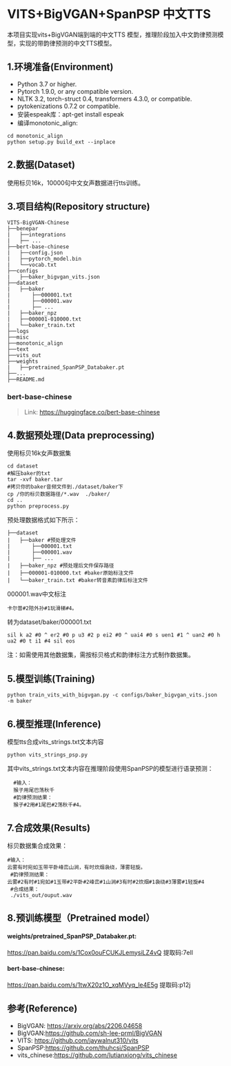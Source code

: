

# VITS+BigVGAN+SpanPSP 中文TTS


本项目实现vits+BigVGAN端到端的中文TTS 模型，推理阶段加入中文韵律预测模型，实现的带韵律预测的中文TTS模型。

## 1.环境准备(Environment)

- Python 3.7 or higher.
- Pytorch 1.9.0, or any compatible version.
- NLTK 3.2, torch-struct 0.4, transformers 4.3.0, or compatible.
- pytokenizations 0.7.2 or compatible.
- 安装espeak库：apt-get install espeak
- 编译monotonic_align:

```
cd monotonic_align
python setup.py build_ext --inplace
```

## 2.数据(Dataset)

使用标贝16k，10000句中文女声数据进行tts训练。

## 3.项目结构(Repository structure)

```
VITS-BigVGAN-Chinese
├──benepar
|   ├──integrations
|   ├── ...
├──bert-base-chinese
|   ├──config.json
|   ├──pytorch_model.bin
|   └──vocab.txt
├──configs
|   ├──baker_bigvgan_vits.json
├──dataset
|   ├──baker
|       ├──000001.txt
|       ├──000001.wav
|       ├── ...
|   ├──baker_npz
|   ├──000001-010000.txt
|   └──baker_train.txt
├──logs
├──misc
├──monotonic_align
├──text
├──vits_out
├──weights
|   ├──pretrained_SpanPSP_Databaker.pt
├──...
├──README.md
```

### bert-base-chinese

> Link: https://huggingface.co/bert-base-chinese

## 4.数据预处理(Data preprocessing)

使用标贝16k女声数据集

```
cd dataset
#解压baker的txt
tar -xvf baker.tar
#拷贝你的baker音频文件到./dataset/baker下
cp /你的标贝数据路径/*.wav  ./baker/
cd ..
python preprocess.py
```

预处理数据格式如下所示：

```
├──dataset
|   ├──baker #预处理文件
|       ├──000001.txt
|       ├──000001.wav
|       ├── ...
|   ├──baker_npz #预处理后文件保存路径
|   ├──000001-010000.txt #baker原始标注文件
|   └──baker_train.txt #baker转音素韵律后标注文件
```

000001.wav中文标注

```
卡尔普#2陪外孙#1玩滑梯#4。
```

转为dataset/baker/000001.txt

```
sil k a2 #0 ^ er2 #0 p u3 #2 p ei2 #0 ^ uai4 #0 s uen1 #1 ^ uan2 #0 h ua2 #0 t i1 #4 sil eos
```

注：如需使用其他数据集，需按标贝格式和韵律标注方式制作数据集。

## 5.模型训练(Training)

```
python train_vits_with_bigvgan.py -c configs/baker_bigvgan_vits.json  -m baker
```

## 6.模型推理(Inference)

模型tts合成vits_strings.txt文本内容

```
python vits_strings_psp.py
```

其中vits_strings.txt文本内容在推理阶段使用SpanPSP的模型进行语录预测：

```
  #输入：
  猴子用尾巴荡秋千
  #韵律预测结果：
  猴子#2用#1尾巴#2荡秋千#4。 
```

## 7.合成效果(Results)

标贝数据集合成效果：

```
#输入：
云雾有时宛如玉带平卧峰峦山涧，有时炊烟袅绕，薄雾轻旋。
 #韵律预测结果：
云雾#2有时#1宛如#1玉带#2平卧#2峰峦#1山涧#3有时#2炊烟#1袅绕#3薄雾#1轻旋#4
 #合成结果：
 ./vits_out/ouput.wav
```

## 8.预训练模型（Pretrained model）

#### weights/pretrained_SpanPSP_Databaker.pt:

https://pan.baidu.com/s/1Cox0ouFCUKJLemysiLZ4vQ 提取码:7ell

#### bert-base-chinese:

https://pan.baidu.com/s/1twX20z1O_xqMVyq_le4E5g 提取码:p12j

## 参考(Reference)

- BigVGAN: https://arxiv.org/abs/2206.04658
- BigVGAN:https://github.com/sh-lee-prml/BigVGAN
- VITS: https://github.com/jaywalnut310/vits
- SpanPSP:https://github.com/thuhcsi/SpanPSP
- vits_chinese:https://github.com/lutianxiong/vits_chinese
